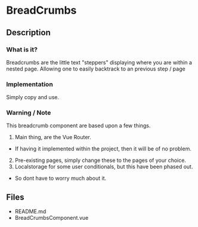 # BreadCrumbs

## Description

### What is it?
Breadcrumbs are the little text "steppers" displaying where you are within a nested page.
Allowing one to easily backtrack to an previous step / page

### Implementation
Simply copy and use.

### Warning / Note
This breadcrumb component are based upon a few things.
1. Main thing, are the Vue Router. 
  - If having it implemented within the project, then it will be of no problem.
2. Pre-existing pages,  simply change these to the pages of your choice.
3. Localstorage for some user conditionals, but this have been phased out.
  - So dont have to worry much about it.


## Files
  - README.md
  - BreadCrumbsComponent.vue